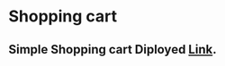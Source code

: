# Shopping cart
## Simple Shopping cart Diployed [Link](https://assignment-04-prisma.netlify.app/).
